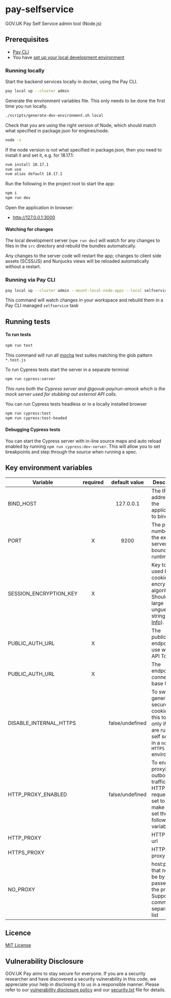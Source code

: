 # pay-selfservice
GOV.UK Pay Self Service admin tool (Node.js)

## Prerequisites
* [Pay CLI](https://www.npmjs.com/package/@govuk-pay/cli)
* You have [set up your local development environment](https://manual.payments.service.gov.uk/manual/development-processes/setup-local-dev-environment.html)

### Running locally

Start the backend services locally in docker, using the Pay CLI.
  
```bash
pay local up --cluster admin
```

Generate the environment variables file. This only needs to be done the first time you run locally.
  
```bash
./scripts/generate-dev-environment.sh local
```

Check that you are using the right version of Node, which should match what specified in package.json for engines/node.

```bash
node -v
```

If the node version is not what specified in package.json, then you need to install it and set it, e.g. for 18.17.1:

```bash
nvm install 18.17.1
nvm use
nvm alias default 18.17.1
```

Run the following in the project root to start the app:

```bash
npm i
npm run dev
 ```

Open the application in browser: 
- http://127.0.0.1:3000

#### Watching for changes

The local development server (`npm run dev`) will watch for any changes to files in the `src` directory and rebuild the bundles automatically.

Any changes to the server code will restart the app; changes to client side assets (SCSS/JS) and Nunjucks views will be reloaded automatically without a restart.

### Running via Pay CLI

```bash
pay local up --cluster admin --mount-local-node-apps --local selfservice
```
This command will watch changes in your workspace and rebuild them in a Pay CLI managed `selfservice` task

## Running tests

#### To run tests

```bash
npm run test
```
This command will run all [mocha](https://mochajs.org/) test suites matching the glob pattern `*.test.js`

To run Cypress tests start the server in a separate terminal

```bash
npm run cypress:server
```
    
_This runs both the Cypress server and @govuk-pay/run-amock which is the mock server used for stubbing out external API calls._

You can run Cypress tests headless or in a locally installed browser

```bash
npm run cypress:test
npm run cypress:test-headed
```

#### Debugging Cypress tests

You can start the Cypress server with in-line source maps and auto reload enabled by running `npm run cypress:dev-server`. 
This will allow you to set breakpoints and step through the source when running a spec.

## Key environment variables

| Variable               | required |  default value  | Description                                                                                                                                           |
|------------------------|:--------:|:---------------:|-------------------------------------------------------------------------------------------------------------------------------------------------------|
| BIND_HOST              |          |    127.0.0.1    | The IP address for the application to bind to                                                                                                         |
| PORT                   |    X     |      9200       | The port number for the express server to be bound at runtime                                                                                         |
| SESSION_ENCRYPTION_KEY |    X     |                 | Key to be used by the cookie encryption algorithm. Should be a large unguessable string ([More Info](https://www.npmjs.com/package/client-sessions)). |
| PUBLIC_AUTH_URL        |    X     |                 | The publicauth endpoint to use when API Tokens.                                                                                                       |
| PUBLIC_AUTH_URL        |    X     |                 | The endpoint to connector base URL.                                                                                                                   |
| DISABLE_INTERNAL_HTTPS |          | false/undefined | To switch off generating secure cookies. Set this to `true` only if you are running self service in a `non HTTPS` environment.                        |
| HTTP_PROXY_ENABLED     |          | false/undefined | To enable proxying outbound traffic of HTTP(S) requests. If set to `true` make sure to set the following 3 variables                                  |
| HTTP_PROXY             |          |                 | HTTP proxy url                                                                                                                                        |
| HTTPS_PROXY            |          |                 | HTTPS proxy url                                                                                                                                       |
| NO_PROXY               |          |                 | host:port(s) that need to be by passed by the proxy. Supports comma separated list                                                                    |

## Licence

[MIT License](LICENSE)

## Vulnerability Disclosure

GOV.UK Pay aims to stay secure for everyone. If you are a security researcher and have discovered a security vulnerability in this code, we appreciate your help in disclosing it to us in a responsible manner. Please refer to our [vulnerability disclosure policy](https://www.gov.uk/help/report-vulnerability) and our [security.txt](https://vdp.cabinetoffice.gov.uk/.well-known/security.txt) file for details.
